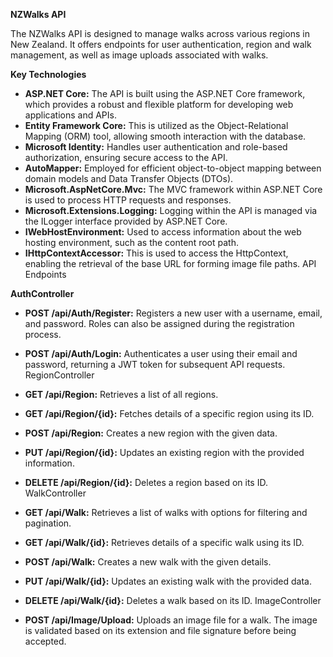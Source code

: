 **NZWalks API**

The NZWalks API is designed to manage walks across various regions in New Zealand. It offers endpoints for user authentication, region and walk management, as well as image uploads associated with walks.

**Key Technologies**

- **ASP.NET Core:** The API is built using the ASP.NET Core framework, which provides a robust and flexible platform for developing web applications and APIs.
- **Entity Framework Core:** This is utilized as the Object-Relational Mapping (ORM) tool, allowing smooth interaction with the database.
- **Microsoft Identity:** Handles user authentication and role-based authorization, ensuring secure access to the API.
- **AutoMapper:** Employed for efficient object-to-object mapping between domain models and Data Transfer Objects (DTOs).
- **Microsoft.AspNetCore.Mvc:** The MVC framework within ASP.NET Core is used to process HTTP requests and responses.
- **Microsoft.Extensions.Logging:** Logging within the API is managed via the ILogger interface provided by ASP.NET Core.
- **IWebHostEnvironment:** Used to access information about the web hosting environment, such as the content root path.
- **IHttpContextAccessor:** This is used to access the HttpContext, enabling the retrieval of the base URL for forming image file paths.
API Endpoints

**AuthController**

- **POST /api/Auth/Register:** Registers a new user with a username, email, and password. Roles can also be assigned during the registration process.
- **POST /api/Auth/Login:** Authenticates a user using their email and password, returning a JWT token for subsequent API requests.
RegionController

- **GET /api/Region:** Retrieves a list of all regions.
- **GET /api/Region/{id}:** Fetches details of a specific region using its ID.
- **POST /api/Region:** Creates a new region with the given data.
- **PUT /api/Region/{id}:** Updates an existing region with the provided information.
- **DELETE /api/Region/{id}:** Deletes a region based on its ID.
WalkController

- **GET /api/Walk:** Retrieves a list of walks with options for filtering and pagination.
- **GET /api/Walk/{id}:** Retrieves details of a specific walk using its ID.
- **POST /api/Walk:** Creates a new walk with the given details.
- **PUT /api/Walk/{id}:** Updates an existing walk with the provided data.
- **DELETE /api/Walk/{id}:** Deletes a walk based on its ID.
ImageController

- **POST /api/Image/Upload:** Uploads an image file for a walk. The image is validated based on its extension and file signature before being accepted.
